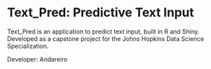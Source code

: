 # Text_Pred: Predictive Text Input

Text_Pred is an application to predict text input, built in R and Shiny. Developed as a capstone project for the Johns Hopkins Data Science Specialization.

Developer: Andareiro
